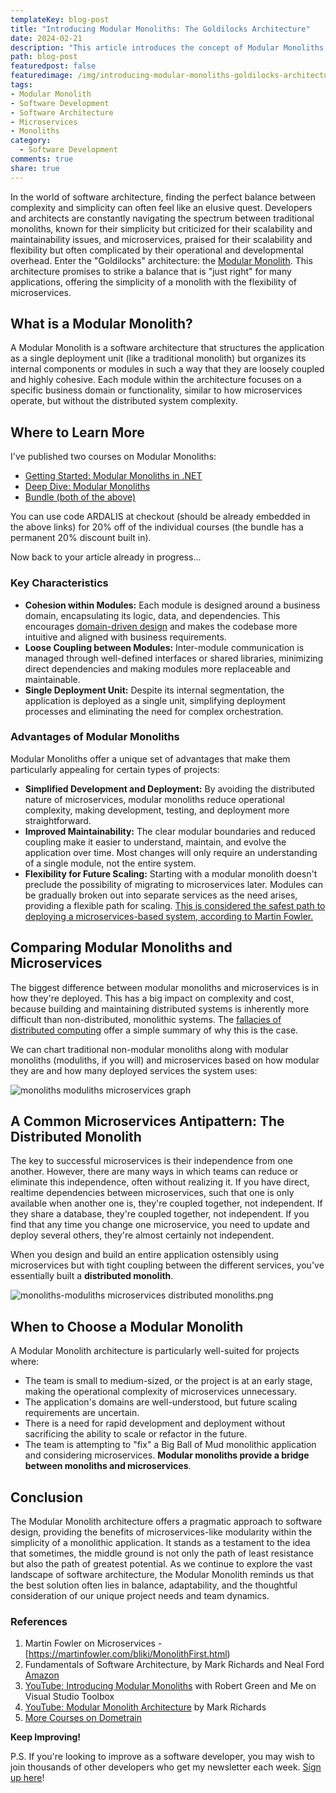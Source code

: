```yaml
---
templateKey: blog-post
title: "Introducing Modular Monoliths: The Goldilocks Architecture"
date: 2024-02-21
description: "This article introduces the concept of Modular Monoliths, an architectural approach that combines the simplicity of monolithic applications with the flexibility of microservices, offering a balanced solution for software development. It outlines the key characteristics, advantages, and suitable scenarios for adopting this "Goldilocks" architecture, providing a pragmatic path for developers and architects aiming for maintainability, simplicity, and scalability in their projects."
path: blog-post
featuredpost: false
featuredimage: /img/introducing-modular-monoliths-goldilocks-architecture.png
tags:
- Modular Monolith
- Software Development
- Software Architecture
- Microservices
- Monoliths
category:
  - Software Development
comments: true
share: true
---
```

In the world of software architecture, finding the perfect balance between complexity and simplicity can often feel like an elusive quest. Developers and architects are constantly navigating the spectrum between traditional monoliths, known for their simplicity but criticized for their scalability and maintainability issues, and microservices, praised for their scalability and flexibility but often complicated by their operational and developmental overhead. Enter the "Goldilocks" architecture: the [Modular Monolith](https://bit.ly/3UKfNWI). This architecture promises to strike a balance that is "just right" for many applications, offering the simplicity of a monolith with the flexibility of microservices.

## What is a Modular Monolith?

A Modular Monolith is a software architecture that structures the application as a single deployment unit (like a traditional monolith) but organizes its internal components or modules in such a way that they are loosely coupled and highly cohesive. Each module within the architecture focuses on a specific business domain or functionality, similar to how microservices operate, but without the distributed system complexity.

## Where to Learn More

I've published two courses on Modular Monoliths:

- [Getting Started: Modular Monoliths in .NET](https://bit.ly/3T1pC17)
- [Deep Dive: Modular Monoliths](https://bit.ly/3I5wWm3)
- [Bundle (both of the above)](https://bit.ly/3UKfNWI)

You can use code ARDALIS at checkout (should be already embedded in the above links) for 20% off of the individual courses (the bundle has a permanent 20% discount built in).

Now back to your article already in progress...

### Key Characteristics

- **Cohesion within Modules:** Each module is designed around a business domain, encapsulating its logic, data, and dependencies. This encourages [domain-driven design](https://www.pluralsight.com/courses/fundamentals-domain-driven-design) and makes the codebase more intuitive and aligned with business requirements.
- **Loose Coupling between Modules:** Inter-module communication is managed through well-defined interfaces or shared libraries, minimizing direct dependencies and making modules more replaceable and maintainable.
- **Single Deployment Unit:** Despite its internal segmentation, the application is deployed as a single unit, simplifying deployment processes and eliminating the need for complex orchestration.

### Advantages of Modular Monoliths

Modular Monoliths offer a unique set of advantages that make them particularly appealing for certain types of projects:

- **Simplified Development and Deployment:** By avoiding the distributed nature of microservices, modular monoliths reduce operational complexity, making development, testing, and deployment more straightforward.
- **Improved Maintainability:** The clear modular boundaries and reduced coupling make it easier to understand, maintain, and evolve the application over time. Most changes will only require an understanding of a single module, not the entire system.
- **Flexibility for Future Scaling:** Starting with a modular monolith doesn't preclude the possibility of migrating to microservices later. Modules can be gradually broken out into separate services as the need arises, providing a flexible path for scaling. [This is considered the safest path to deploying a microservices-based system, according to Martin Fowler.](https://martinfowler.com/bliki/MonolithFirst.html)

## Comparing Modular Monoliths and Microservices

The biggest difference between modular monoliths and microservices is in how they're deployed. This has a big impact on complexity and cost, because building and maintaining distributed systems is inherently more difficult than non-distributed, monolithic systems. The [fallacies of distributed computing](https://en.wikipedia.org/wiki/Fallacies_of_distributed_computing) offer a simple summary of why this is the case.

We can chart traditional non-modular monoliths along with modular monoliths (moduliths, if you will) and microservices based on how modular they are and how many deployed services the system uses:

![monoliths moduliths microservices graph](/img/modular-monoliths-vs-microservices-graph.png)

## A Common Microservices Antipattern: The Distributed Monolith

The key to successful microservices is their independence from one another. However, there are many ways in which teams can reduce or eliminate this independence, often without realizing it. If you have direct, realtime dependencies between microservices, such that one is only available when another one is, they're coupled together, not independent. If they share a database, they're coupled together, not independent. If you find that any time you change one microservice, you need to update and deploy several others, they're almost certainly not independent.

When you design and build an entire application ostensibly using microservices but with tight coupling between the different services, you've essentially built a **distributed monolith**.

![monoliths-moduliths microservices distributed monoliths.png](monoliths-moduliths-microservices-distributed-monoliths.png)

## When to Choose a Modular Monolith

A Modular Monolith architecture is particularly well-suited for projects where:

- The team is small to medium-sized, or the project is at an early stage, making the operational complexity of microservices unnecessary.
- The application's domains are well-understood, but future scaling requirements are uncertain.
- There is a need for rapid development and deployment without sacrificing the ability to scale or refactor in the future.
- The team is attempting to "fix" a Big Ball of Mud monolithic application and considering microservices. **Modular monoliths provide a bridge between monoliths and microservices**.

## Conclusion

The Modular Monolith architecture offers a pragmatic approach to software design, providing the benefits of microservices-like modularity within the simplicity of a monolithic application. It stands as a testament to the idea that sometimes, the middle ground is not only the path of least resistance but also the path of greatest potential. As we continue to explore the vast landscape of software architecture, the Modular Monolith reminds us that the best solution often lies in balance, adaptability, and the thoughtful consideration of our unique project needs and team dynamics.

### References

1. Martin Fowler on Microservices - [https://martinfowler.com/bliki/MonolithFirst.html)
2. Fundamentals of Software Architecture, by Mark Richards and Neal Ford [Amazon](https://amzn.to/3OS4bgq)
3. [YouTube: Introducing Modular Monoliths](https://www.youtube.com/live/wkAc6K09pKQ?si=lC-uAwyDHX4eJYmL&t=147) with Robert Green and Me on Visual Studio Toolbox
4. [YouTube: Modular Monolith Architecture](https://www.youtube.com/watch?v=ikuu3QIuJuc&ab_channel=MarkRichards) by Mark Richards
5. [More Courses on Dometrain](https://dometrain.com/?affcode=1115529_gyvpazys)

**Keep Improving!**

P.S. If you're looking to improve as a software developer, you may wish to join thousands of other developers who get my newsletter each week. [Sign up here](/tips)!
